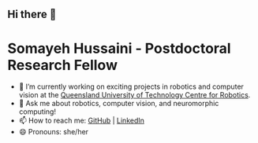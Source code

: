 ## Hi there 👋

# Somayeh Hussaini - Postdoctoral Research Fellow

- 🔭 I’m currently working on exciting projects in robotics and computer vision at the [Queensland University of Technology Centre for Robotics](https://www.qut.edu.au/research/centre-for-robotics).
- 💬 Ask me about robotics, computer vision, and neuromorphic computing!
- 📫 How to reach me: [GitHub](https://github.com/Somayeh_HS) | [LinkedIn](https://www.linkedin.com/in/somayeh-hussaini)
- 😄 Pronouns: she/her
